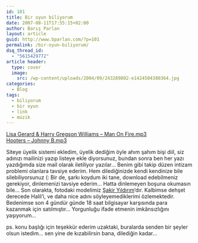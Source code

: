```yaml
---
id: 101
title: Bir oyun biliyorum
date: 2007-08-11T17:55:15+02:00
author: Barış Parlan
layout: article
guid: http://www.bparlan.com/?p=101
permalink: /bir-oyun-biliyorum/
dsq_thread_id:
  - "5615429772"
article header:
  type: cover
  image:
    src: /wp-content/uploads/2004/09/243289802-e1424504380364.jpg
categories:
  - Blog
tags:
  - biliyorum
  - bir oyun
  - link
  - müzik
---
```


<p style="text-align: left;" align="center">
  <a title="Müzigi Dinle / İndir" href="http://www.4shared.com/file/21823250/4f7dd074/Lisa_Gerrard_-_Man_On_Fire.html" target="_blank"> Lisa Gerard & Harry Gregson Williams &#8211; Man On Fire.mp3</a><br /> <a title="Müzigi Dinle / İndir" href="http://www.4shared.com/file/21824416/5b28f44e/Hooters_-_Johnny_B.html" target="_blank"> Hooters &#8211; Johnny B.mp3</a>
</p>

Siteye üyelik sistemi ekledim, üyelik dediğim öyle ahım şahım bişi diil, siz adınızı mailinizi yazıp listeye ekle diyorsunuz, bundan sonra ben her yazı yazdığımda size mail olarak iletiliyor yazılar&#8230; Benim gibi takip düzen intizam problemi olanlara tavsiye ederim. Hem dilediğinizde kendi kendinize bile silebiliyorsunuz (: Bir de, şarkı koydum iki tane, download edebilmeniz gerekiyor, dinlemenizi tavsiye ederim&#8230; Hatta dinlemeyen boşuna okumasın bile&#8230; Son olarakta, fotodaki modelimiz <a title="Şakir Yıldırım" href="http://www.shagagraf.com" target="_blank">Şakir Yıldırım</a>&#8216;dır. Kalbimse dehşet derecede Halil&#8217;i, ve daha nice adını söyleyemediklerimi özlemektedir. Bedenimse son 4 gündür günde 18 saat bilgisayar karşısında para kazanmak için satılmıştır&#8230; Yorgunluğu ifade etmenin imkânsızlığını yaşıyorum&#8230;

ps. konu başlığı için teşekkür ederim uzaktaki, buralarda senden bir şeyler olsun istedim&#8230; sen yine de kızabilirsin bana, dilediğin kadar&#8230;
